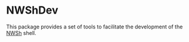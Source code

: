 # NWShDev
This package provides a set of tools to facilitate the development of the [NWSh](https://github.com/NWSOFT-ORG/NWSh) shell.